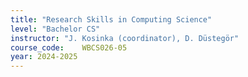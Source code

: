 ```yaml
---
title: "Research Skills in Computing Science"
level: "Bachelor CS"
instructor: "J. Kosinka (coordinator), D. Düstegör"
course_code: 	WBCS026-05
year: 2024-2025
---
```

